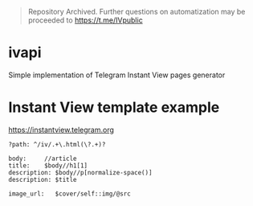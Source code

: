 > Repository Archived. Further questions on automatization may be proceeded to https://t.me/IVpublic


# ivapi
Simple implementation of Telegram Instant View pages generator

# Instant View template example
https://instantview.telegram.org
```
?path: ^/iv/.+\.html(\?.+)?

body:     //article
title:    $body//h1[1]
description: $body//p[normalize-space()]
description: $title

image_url:   $cover/self::img/@src
```
